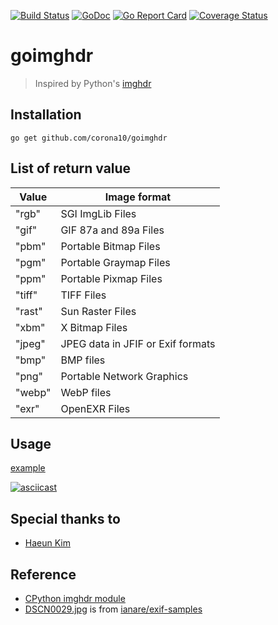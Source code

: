 [![Build Status](https://travis-ci.org/corona10/goimghdr.svg?branch=master)](https://travis-ci.org/corona10/goimghdr)
[![GoDoc](https://godoc.org/github.com/corona10/goimghdr?status.svg)](https://godoc.org/github.com/corona10/goimghdr)
[![Go Report Card](https://goreportcard.com/badge/github.com/corona10/goimghdr)](https://goreportcard.com/report/github.com/corona10/goimghdr)
[![Coverage Status](https://coveralls.io/repos/github/corona10/goimghdr/badge.svg?branch=coverall)](https://coveralls.io/github/corona10/goimghdr?branch=coverall)

# goimghdr
> Inspired by Python's [imghdr](https://docs.python.org/3/library/imghdr.html)

## Installation
```
go get github.com/corona10/goimghdr
```

## List of return value

| Value  | Image format                      |
|--------|-----------------------------------|
| "rgb"  | SGI ImgLib Files                  |
| "gif"  | GIF 87a and 89a Files             |
| "pbm"  | Portable Bitmap Files             |
| "pgm"  | Portable Graymap Files            |
| "ppm"  | Portable Pixmap Files             |
| "tiff" | TIFF Files                        |
| "rast" | Sun Raster Files                  |
| "xbm"  | X Bitmap Files                    |
| "jpeg" | JPEG data in JFIF or Exif formats |
| "bmp"  | BMP files                         |
| "png"  | Portable Network Graphics         |
| "webp" | WebP files                        |
| "exr"  | OpenEXR Files                     |

## Usage

[example](examples/example.go)

[![asciicast](https://asciinema.org/a/zfh9TERizU7RcSAxXo9ioKQq4.png)](https://asciinema.org/a/zfh9TERizU7RcSAxXo9ioKQq4)

## Special thanks to
* [Haeun Kim](https://github.com/haeungun/)

## Reference
* [CPython imghdr module](https://docs.python.org/3/library/imghdr.html)
* [DSCN0029.jpg](imgData/DSCN0029.jpg) is from [ianare/exif-samples](https://github.com/ianare/exif-samples)
